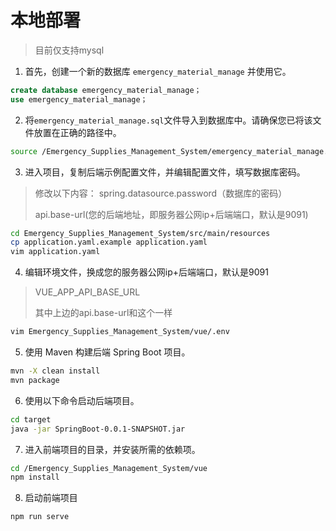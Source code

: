 # 本地部署

>目前仅支持mysql

1. 首先，创建一个新的数据库 `emergency_material_manage` 并使用它。

```sql
create database emergency_material_manage；
use emergency_material_manage；
```

2. 将`emergency_material_manage.sql`文件导入到数据库中。请确保您已将该文件放置在正确的路径中。

```bash
source /Emergency_Supplies_Management_System/emergency_material_manage.sql;
```

3. 进入项目，复制后端示例配置文件，并编辑配置文件，填写数据库密码。

>修改以下内容：
>spring.datasource.password（数据库的密码）
>
>api.base-url(您的后端地址，即服务器公网ip+后端端口，默认是9091)

```bash
cd Emergency_Supplies_Management_System/src/main/resources
cp application.yaml.example application.yaml
vim application.yaml
```

4. 编辑环境文件，换成您的服务器公网ip+后端端口，默认是9091

>VUE_APP_API_BASE_URL
>
>其中上边的api.base-url和这个一样

```bash
vim Emergency_Supplies_Management_System/vue/.env
```

5. 使用 Maven 构建后端 Spring Boot 项目。

```bash
mvn -X clean install
mvn package
```

6. 使用以下命令启动后端项目。

```bash
cd target
java -jar SpringBoot-0.0.1-SNAPSHOT.jar
```

7. 进入前端项目的目录，并安装所需的依赖项。

```bash
cd /Emergency_Supplies_Management_System/vue
npm install
```

8. 启动前端项目

```bash
npm run serve
```

